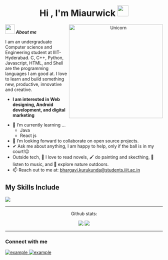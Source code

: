 <h1 align="center">Hi , I'm Miaurwick <img src="https://media.giphy.com/media/hvRJCLFzcasrR4ia7z/giphy.gif" width="35"></h1>
<p align="center">

<img align="right" width=300px alt="Unicorn" src="https://c.tenor.com/GN73MKBawZYAAAAi/busy-cute.gif" />

 <img src="https://media.giphy.com/media/ObNTw8Uzwy6KQ/giphy.gif" width="30px">&nbsp;***About me***

I am an undergraduate Computer science and Engineering student at IIIT-Hyderabad. C, C++, Python, Javascript, HTML, and Shell are the programming languages I am good at. I love to learn and build something new, productive, innovative and creative.
* **I am interested in Web designing, Android development, and digital marketing**
- 🌱 I’m currently learning ...
  - Java
  - React js
- 👯 I’m looking forward to collaborate on open source projects.
- ✔ Ask me about anything, I am happy to help, only if the ball is in my court!😉<br>
- Outside tech, 📖 I love to read novels, 🖌️ do painting and skecthing, 🎵 listen to music, and 🌴 explore nature outdoors.
- 📫 Reach out to me at: <a href="bhargavi.kurukunda@students.iiit.ac.in">bhargavi.kurukunda@students.iiit.ac.in</a>

## My Skills Include

<p>
  <a href="https://skillicons.dev">
    <img src="https://skillicons.dev/icons?i=css,html,tailwind" />
  </a>
</p>

----

<div align="center">
<h2">Github stats:</h2> 

[![](https://github-readme-stats.vercel.app/api?username=GothiccMiaurwick&show_icons=true&theme=tokyonight&hide_border=true&locale=en)](https://github.com/GothiccMiaurwick)
[![](https://github-readme-streak-stats.herokuapp.com/?user=GothiccMiaurwicktheme=material-palenight)](https://github.com/GothiccMiaurwick)
</div>


----

<h3 >Connect with me</h3>

<div>
  <div>
    <a [ href="https://linkedin.com/in/example](https://www.linkedin.com/in/juan-sebastian-soler-%C3%A1vila-071002300/)" target="_blank">
      <img src="https://img.shields.io/badge/Linked%20In-0A66C2.svg?style=for-the-badge&logo=linkedin&logoColor=white" alt="example"/>
    </a>
    <a href="https://twitter.com/example](https://x.com/MIAURWICK)" target="_blank">
      <img src="https://img.shields.io/badge/Twitter-1DA1F2.svg?style=for-the-badge&logo=twitter&logoColor=white" alt="example"/>
    </a>
  </div>
</div>
